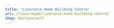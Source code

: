 ```yaml
---
title: "Liverance Home Building Centre"
url: /lions-head/liverance-home-building-centre/
shop: doityourself
---
```

